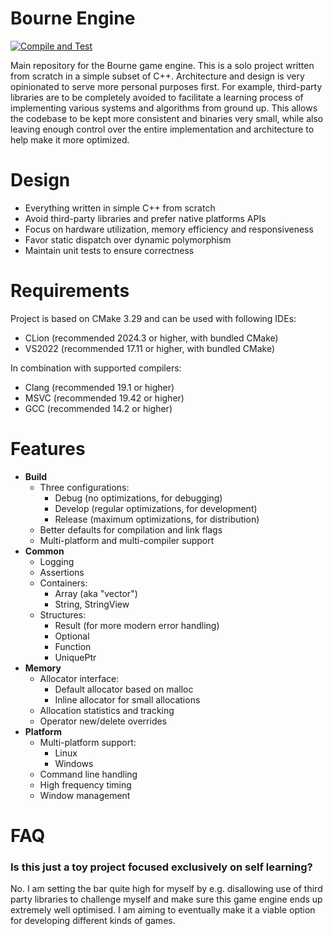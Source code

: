Bourne Engine
=============
[![Compile and Test](https://github.com/doanamo/BourneEngine/actions/workflows/CompileAndTest.yml/badge.svg?branch=main)](https://github.com/doanamo/BourneEngine/actions/workflows/CompileAndTest.yml)

Main repository for the Bourne game engine. This is a solo project written from scratch in a simple subset of C++. Architecture and design is very opinionated to serve more personal purposes first. For example, third-party libraries are to be completely avoided to facilitate a learning process of implementing various systems and algorithms from ground up. This allows the codebase to be kept more consistent and binaries very small, while also leaving enough control over the entire implementation and architecture to help make it more optimized.

# Design
- Everything written in simple C++ from scratch
- Avoid third-party libraries and prefer native platforms APIs
- Focus on hardware utilization, memory efficiency and responsiveness
- Favor static dispatch over dynamic polymorphism
- Maintain unit tests to ensure correctness

# Requirements
Project is based on CMake 3.29 and can be used with following IDEs:
- CLion (recommended 2024.3 or higher, with bundled CMake)
- VS2022 (recommended 17.11 or higher, with bundled CMake)

In combination with supported compilers:
- Clang (recommended 19.1 or higher)
- MSVC (recommended 19.42 or higher)
- GCC (recommended 14.2 or higher)

# Features
- **Build**
  - Three configurations:
    - Debug (no optimizations, for debugging)
    - Develop (regular optimizations, for development)
    - Release (maximum optimizations, for distribution)
  - Better defaults for compilation and link flags
  - Multi-platform and multi-compiler support
- **Common**
  - Logging
  - Assertions
  - Containers:
    - Array (aka "vector")
    - String, StringView
  - Structures:
    - Result (for more modern error handling)
    - Optional
    - Function
    - UniquePtr
- **Memory**
  - Allocator interface:
    - Default allocator based on malloc
    - Inline allocator for small allocations
  - Allocation statistics and tracking
  - Operator new/delete overrides
- **Platform**
  - Multi-platform support:
    - Linux
    - Windows
  - Command line handling
  - High frequency timing
  - Window management

# FAQ
### Is this just a toy project focused exclusively on self learning?
No. I am setting the bar quite high for myself by e.g. disallowing use of third party libraries to challenge myself and make sure this game engine ends up extremely well optimised. I am aiming to eventually make it a viable option for developing different kinds of games.
